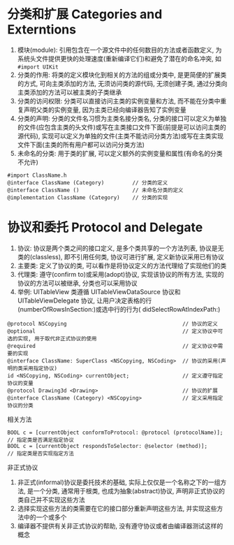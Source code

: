 # 分类和扩展 Categories and Externtions

1. 模块(module): 引用包含在一个源文件中的任何数目的方法或者函数定义, 为系统头文件提供更快的处理速度(重新编译它们)和避免了潜在的命名冲突, 如 `#import UIKit`
2. 分类的作用: 将类的定义模块化到相关的方法的组或分类中, 是更简便的扩展类的方式, 可向主类添加的方法, 无须访问类的源代码, 无须创建子类, 通过分类向主类添加的方法可以被主类的子类继承
3. 分类的访问权限: 分类可以直接访问主类的实例变量和方法, 而不能在分类中重复声明父类的实例变量, 因为主类已经向编译器告知了实例变量
4. 分类的声明: 分类的文件名习惯为主类名接分类名, 分类的接口可以定义为单独的文件(应包含主类的头文件)或写在主类接口文件下面(前提是可以访问主类的源代码), 实现可以定义为单独的文件(主类不能访问分类方法)或写在主类实现文件下面(主类的所有用户都可以访问分类方法)
5. 未命名的分类: 用于类的扩展, 可以定义额外的实例变量和属性(有命名的分类不允许)

```
#import ClassName.h
@interface ClassName (Category)			// 分类的定义
@interface ClassName ()					// 未命名分类的定义
@implementation ClassName (Category)	// 分类的实现
```

# 协议和委托 Protocol and Delegate

1. 协议: 协议是两个类之间的接口定义, 是多个类共享的一个方法列表, 协议是无类的(classless), 即不引用任何类, 协议可进行扩展, 定义新协议采用已有协议
2. 主要类: 定义了协议的类, 可以看作是将协议定义的方法代理给了实现他们的类
3. 代理类: 遵守(confirm to)或采用(adopt)协议, 实现该协议的所有方法, 实现的协议的方法可以被继承, 分类也可以采用协议
4. 举例: UITableView 类遵循 UITableViewDataSource 协议和 UITableViewDelegate 协议, 让用户决定表格的行(numberOfRowsInSection:)或选中行的行为( didSelectRowAtIndexPath:)

```
@protocol NSCopying										// 协议的定义
@optional												// 定义协议中可选的实现, 用于取代非正式协议的使用
@required												// 定义协议中需要的实现
@interface ClassName: SuperClass <NSCopying, NSCoding>	// 协议的采用(声明的类采用指定协议)
id <NSCopying, NSCoding> currentObject;					// 定义遵守指定协议的变量
@protocol Drawing3d <Drawing>							// 协议的扩展
@interface ClassName (Category) <NSCopying>				// 定义采用指定协议的分类
```

相关方法

```
BOOL c = [currentObject conformToProtocol: @protocol (protocolName)];	// 指定类是否满足指定协议
BOOL c = [currentObject respondsToSelector: @selector (method)];		// 指定类是否实现指定方法
```

非正式协议

1. 非正式(informal)协议是委托技术的基础, 实际上仅仅是一个名称之下的一组方法, 是一个分类, 通常用于根类, 也成为抽象(abstract)协议, 声明非正式协议的类自己并不实现这些方法
2. 选择实现这些方法的类需要在它的接口部分重新声明这些方法, 并实现这些方法中的一个或多个
3. 编译器不提供有关非正式协议的帮助, 没有遵守协议或者由编译器测试这样的概念
